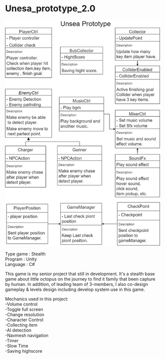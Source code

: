 # Unesa_prototype_2.0
![](Images/Unsea_Prototype.png)  

Type game : Stealth  
Program : Unity  
Language : C#  

  This game is my senior project that still in development. It's a stealth base game about little octopus on the journey to find it family that been capture by human. In addition, of leading team of 3-members, I also co-design gameplay & levels design including develop system use in this game.  
      
Mechanics used in this project:  
    -Volume control  
    -Toggle full screen  
    -Change resolution  
    -Character Control  
    -Collecting item  
    -AI detection  
    -Navmesh navigation  
    -Timer  
    -Slow Time  
    -Saving highscore  
